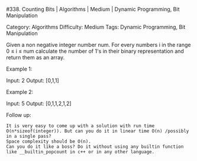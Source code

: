 #338. Counting Bits | Algorithms | Medium | Dynamic Programming, Bit Manipulation

Category: Algorithms
Difficulty: Medium
Tags: Dynamic Programming, Bit Manipulation

Given a non negative integer number num. For every numbers i in the range 0 ≤ i ≤ num calculate the number of 1's in their binary representation and return them as an array.

Example 1:


Input: 2
Output: [0,1,1]

Example 2:


Input: 5
Output: [0,1,1,2,1,2]


Follow up:


	It is very easy to come up with a solution with run time O(n*sizeof(integer)). But can you do it in linear time O(n) /possibly in a single pass?
	Space complexity should be O(n).
	Can you do it like a boss? Do it without using any builtin function like __builtin_popcount in c++ or in any other language.

